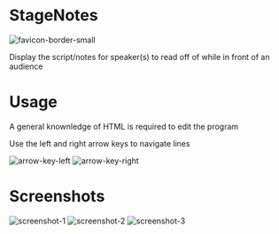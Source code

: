 # StageNotes
![favicon-border-small](https://github.com/MedwardR/StageNotes/assets/117788102/4563556c-6ab9-487b-bd40-69a97222a8cc)

Display the script/notes for speaker(s) to read off of while in front of an audience

# Usage
A general knownledge of HTML is required to edit the program

Use the left and right arrow keys to navigate lines

![arrow-key-left](https://github.com/MedwardR/StageNotes/assets/117788102/236e78b0-768f-4ab9-974f-4e322831c7e8)
![arrow-key-right](https://github.com/MedwardR/StageNotes/assets/117788102/01fdae7a-b137-4cd4-a109-14f61780d117)

# Screenshots
![screenshot-1](https://github.com/MedwardR/StageNotes/assets/117788102/edf15493-a58b-47b5-883a-3056718b80ed)
![screenshot-2](https://github.com/MedwardR/StageNotes/assets/117788102/03c48e66-fc2d-494b-b0e1-da021fb9df02)
![screenshot-3](https://github.com/MedwardR/StageNotes/assets/117788102/07d957fc-3913-4938-a3ae-3f2896d9e73e)
